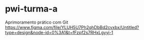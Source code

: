 # pwi-turma-a
Aprimoramento prático com Git
https://www.figma.com/file/YLUH5U7Ph2qhDbBd2cvxbx/Untitled?type=design&node-id=0%3A1&t=fFzpf2s7RHxLgyyj-1
